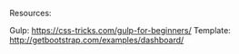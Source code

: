 Resources:

Gulp: https://css-tricks.com/gulp-for-beginners/
Template: http://getbootstrap.com/examples/dashboard/
